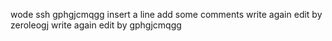 wode ssh
gphgjcmqgg insert a line
add some comments
write again edit by zeroleogj
write again edit by gphgjcmqgg
